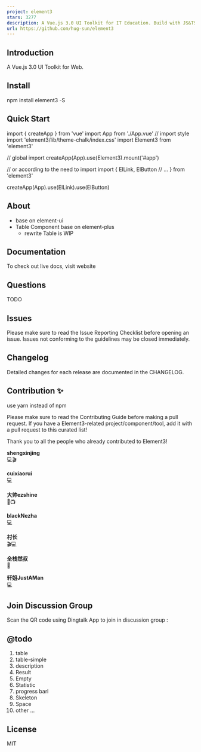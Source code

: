 ```yaml
---
project: element3
stars: 3277
description: A Vue.js 3.0 UI Toolkit for IT Education. Build with JS&TS
url: https://github.com/hug-sun/element3
---
```


Introduction
------------

A Vue.js 3.0 UI Toolkit for Web.

Install
-------

npm install element3 -S

Quick Start
-----------

import { createApp } from 'vue'
import App from './App.vue'
// import style
import 'element3/lib/theme-chalk/index.css'
import Element3 from 'element3'

// global import
createApp(App).use(Element3).mount('#app')

// or according to the need to import
import {
  ElLink,
  ElButton
  // ...
} from 'element3'

createApp(App).use(ElLink).use(ElButton)

About
-----

-   base on element-ui
-   Table Component base on element-plus
    -   rewrite Table is WIP

Documentation
-------------

To check out live docs, visit website

Questions
---------

TODO

Issues
------

Please make sure to read the Issue Reporting Checklist before opening an issue. Issues not conforming to the guidelines may be closed immediately.

Changelog
---------

Detailed changes for each release are documented in the CHANGELOG.

Contribution ✨
--------------

use yarn instead of npm

Please make sure to read the Contributing Guide before making a pull request. If you have a Element3-related project/component/tool, add it with a pull request to this curated list!

Thank you to all the people who already contributed to Element3!

  
**shengxinjing**  
💻🎬

  
**cuixiaorui**  
💻

  
**大帅ezshine**  
🧩📺

  
**blackNezha**  
💻

  
**村长**  
🎬💻

  
**全栈然叔**  
🚌

  
**轩姐JustAMan**  
💻

Join Discussion Group
---------------------

Scan the QR code using Dingtalk App to join in discussion group :

@todo
-----

1.  table
2.  table-simple
3.  description
4.  Result
5.  Empty
6.  Statistic
7.  progress barl
8.  Skeleton
9.  Space
10.  other ...

License
-------

MIT
